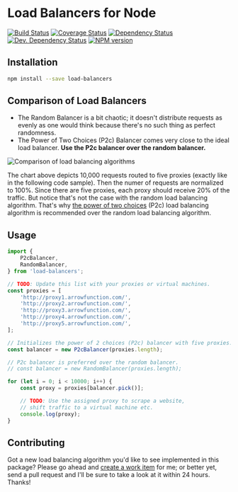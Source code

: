 # Load Balancers for Node

[![Build Status](https://img.shields.io/travis/paulborza/load-balancers/master.svg?style=flat)](https://travis-ci.org/paulborza/load-balancers)
[![Coverage Status](https://img.shields.io/coveralls/paulborza/load-balancers/master.svg?style=flat)](https://coveralls.io/r/paulborza/load-balancers?branch=master)
[![Dependency Status](https://img.shields.io/david/paulborza/load-balancers.svg?style=flat)](https://david-dm.org/paulborza/load-balancers)
[![Dev. Dependency Status](https://img.shields.io/david/dev/paulborza/load-balancers.svg?style=flat)](https://david-dm.org/paulborza/load-balancers?type=dev)
[![NPM version](https://img.shields.io/npm/v/load-balancers.svg?style=flat)](https://www.npmjs.com/package/load-balancers)

## Installation

```bash
npm install --save load-balancers
```

## Comparison of Load Balancers

- The Random Balancer is a bit chaotic; it doesn't distribute requests as evenly as one would think because there's no such thing as perfect randomness.
- The Power of Two Choices (P2c) Balancer comes very close to the ideal load balancer. **Use the P2c balancer over the random balancer.**

![Comparison of load balancing algorithms](https://raw.githubusercontent.com/paulborza/load-balancers/master/docs/errors.png)

The chart above depicts 10,000 requests routed to five proxies (exactly like in the following code sample).
Then the numer of requests are normalized to 100%. Since there are five proxies, each proxy should receive 20% of the traffic.
But notice that's not the case with the random load balancing algorithm.
That's why [the power of two choices](http://www.eecs.harvard.edu/~michaelm/postscripts/tpds2001.pdf) (P2c) load balancing algorithm is recommended over the random load balancing algorithm.

## Usage

```javascript
import {
    P2cBalancer,
    RandomBalancer,
} from 'load-balancers';

// TODO: Update this list with your proxies or virtual machines.
const proxies = [
    'http://proxy1.arrowfunction.com/',
    'http://proxy2.arrowfunction.com/',
    'http://proxy3.arrowfunction.com/',
    'http://proxy4.arrowfunction.com/',
    'http://proxy5.arrowfunction.com/',
];

// Initializes the power of 2 choices (P2c) balancer with five proxies.
const balancer = new P2cBalancer(proxies.length);

// P2c balancer is preferred over the random balancer.
// const balancer = new RandomBalancer(proxies.length);

for (let i = 0; i < 10000; i++) {
    const proxy = proxies[balancer.pick()];

    // TODO: Use the assigned proxy to scrape a website,
    // shift traffic to a virtual machine etc.
    console.log(proxy);
}
```

## Contributing

Got a new load balancing algorithm you'd like to see implemented in this package?
Please go ahead and [create a work item](https://github.com/paulborza/load-balancers/issues/new) for me; or better yet, send a pull request and I'll be sure to take a look at it within 24 hours. Thanks!
